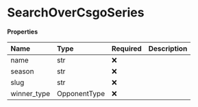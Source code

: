# SearchOverCsgoSeries

**Properties**

| Name        | Type         | Required | Description |
| :---------- | :----------- | :------- | :---------- |
| name        | str          | ❌       |             |
| season      | str          | ❌       |             |
| slug        | str          | ❌       |             |
| winner_type | OpponentType | ❌       |             |

<!-- This file was generated by liblab | https://liblab.com/ -->
